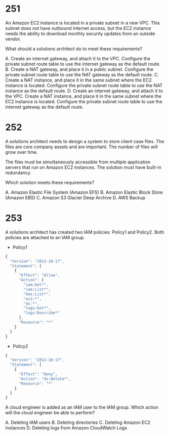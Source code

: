# 251

An Amazon EC2 instance is located in a private subnet in a new VPC. This subnet does not have outbound internet access, but the EC2 instance needs the ability to download monthly security updates from an outside vendor.

What should a solutions architect do to meet these requirements?

A. Create an internet gateway, and attach it to the VPC. Configure the private subnet route table to use the internet gateway as the default route.
B. Create a NAT gateway, and place it in a public subnet. Configure the private subnet route table to use the NAT gateway as the default route.
C. Create a NAT instance, and place it in the same subnet where the EC2 instance is located. Configure the private subnet route table to use the NAT instance as the default route.
D. Create an internet gateway, and attach it to the VPC. Create a NAT instance, and place it in the same subnet where the EC2 instance is located. Configure the private subnet route table to use the internet gateway as the default route.


# 252

A solutions architect needs to design a system to store client case files. The files are core company assets and are important. The number of files will grow over time.

The files must be simultaneously accessible from multiple application servers that run on Amazon EC2 instances. The solution must have built-in redundancy.

Which solution meets these requirements?

A. Amazon Elastic File System (Amazon EFS)
B. Amazon Elastic Block Store (Amazon EBS)
C. Amazon S3 Glacier Deep Archive
D. AWS Backup


# 253

A solutions architect has created two IAM policies: Policy1 and Policy2. Both policies are attached to an IAM group.

- Policy1
```js
{
  "Version": "2012-10-17",
  "Statement": [
    {
      "Effect": "Allow",
      "Action": [
        "iam:Get*",
        "iam:List*",
        "kms:List*",
        "ec2:*",
        "ds:*",
        "logs:Get*",
        "logs:Describe*"
      ],
      "Resource": "*"
    }
  ]
}
```

- Policy2
```js
{
  "Version": "2012-10-17",
  "Statement": [
    {
      "Effect": "Deny",
      "Action": "ds:Delete*",
      "Resource": "*"
    }
  ]
}
```

A cloud engineer is added as an IAM user to the IAM group. Which action will the cloud engineer be able to perform?

A. Deleting IAM users
B. Deleting directories
C. Deleting Amazon EC2 instances
D. Deleting logs from Amazon CloudWatch Logs